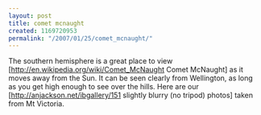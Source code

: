 ```yaml
---
layout: post
title: comet mcnaught
created: 1169720953
permalink: "/2007/01/25/comet_mcnaught/"
---
```

The southern hemisphere is a great place to view [http://en.wikipedia.org/wiki/Comet_McNaught Comet McNaught] as it moves away from the Sun. It can be seen clearly from Wellington, as long as you get high enough to see over the hills.  Here are our [http://anjackson.net/ibgallery/151 slightly blurry (no tripod) photos] taken from Mt Victoria.
<!--break-->
